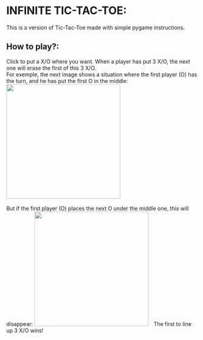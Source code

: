 # INFINITE TIC-TAC-TOE:
This is a version of Tic-Tac-Toe made with simple pygame instructions.

## How to play?:
Click to put a X/O where you want.
When a player has put 3 X/O, the next one will erase the first of this 3 X/O.
<br>
For exemple, the next image shows a situation where the first player (O) has the turn, and he has put the first O in the middle:
<img width="300px" style="padding-right:10px;" src="https://github.com/user-attachments/assets/5622d0df-c659-4a1a-baa8-f4e2e1b51c7f" />
</br>
<br>
But if the first player (O) places the next O under the middle one, this will disappear:
<img width="300px" style="padding-right:10px;" src="https://github.com/user-attachments/assets/ed02db75-9c8a-48c8-b5dc-03d3fa8e7c6e" />
The first to line up 3 X/O wins!
</br>
